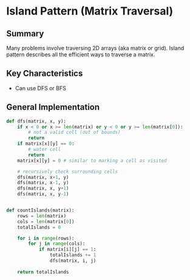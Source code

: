 # Island Pattern (Matrix Traversal)
## Summary
Many problems involve traversing 2D arrays (aka matrix or grid). Island pattern describes all the efficient ways to traverse a matrix.
## Key Characteristics
- Can use DFS or BFS
## General Implementation
```python
def dfs(matrix, x, y):
    if x < 0 or x >= len(matrix) or y < 0 or y >= len(matrix[0]):
        # not a valid cell (out of bounds)
        return 
    if matrix[x][y] == 0:
        # water cell
        return
    matrix[x][y] = 0 # similar to marking a cell as visited

    # recursively check surrounding cells
    dfs(matrix, x+1, y)
    dfs(matrix, x-1, y)
    dfs(matrix, x, y+1)
    dfs(matrix, x, y-1)


def countIslands(matrix):
    rows = len(matrix)
    cols = len(matrix[0])
    totalIslands = 0

    for i in range(rows):
        for j in range(cols):
            if matrix[i][j] == 1:
                totalIslands += 1
                dfs(matrix, i, j)
    
    return totalIslands
```